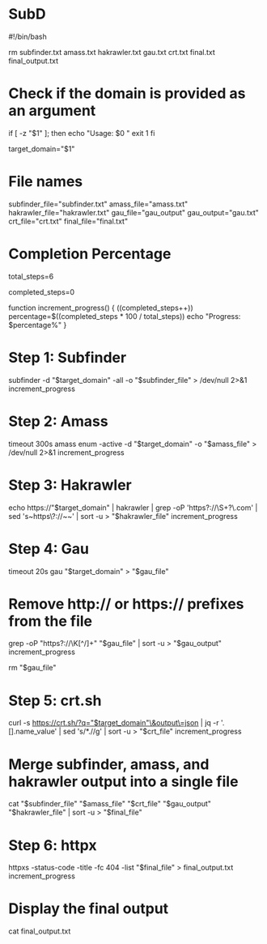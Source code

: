 # SubD


#!/bin/bash

rm subfinder.txt amass.txt hakrawler.txt gau.txt crt.txt final.txt final_output.txt

# Check if the domain is provided as an argument
if [ -z "$1" ]; then
    echo "Usage: $0 <domain>"
    exit 1
fi

target_domain="$1"

# File names
subfinder_file="subfinder.txt"
amass_file="amass.txt"
hakrawler_file="hakrawler.txt"
gau_file="gau_output"
gau_output="gau.txt"
crt_file="crt.txt"
final_file="final.txt"

# Completion Percentage
total_steps=6

completed_steps=0
 
function increment_progress() {
    ((completed_steps++))
    percentage=$((completed_steps * 100 / total_steps))
    echo "Progress: $percentage%"
}

# Step 1: Subfinder
subfinder -d "$target_domain" -all -o "$subfinder_file" > /dev/null 2>&1
increment_progress

# Step 2: Amass 
timeout 300s amass enum -active -d "$target_domain" -o "$amass_file" > /dev/null 2>&1
increment_progress

# Step 3: Hakrawler 
echo https://"$target_domain" | hakrawler |  grep -oP 'https?://\S+?\.com' | sed 's~https\?://~~' | sort -u > "$hakrawler_file" 
increment_progress

# Step 4: Gau
timeout 20s gau "$target_domain" > "$gau_file"

# Remove http:// or https:// prefixes from the file
grep -oP "https?://\K[^/]+" "$gau_file" | sort -u > "$gau_output" 
increment_progress

rm "$gau_file"

# Step 5: crt.sh 
curl -s https://crt.sh/?q="$target_domain"\&output\=json | jq -r '.[].name_value' | sed 's/\*\.//g' | sort -u > "$crt_file"
increment_progress

# Merge subfinder, amass, and hakrawler output into a single file
cat "$subfinder_file" "$amass_file" "$crt_file" "$gau_output" "$hakrawler_file" | sort -u > "$final_file"

# Step 6: httpx
httpxs -status-code -title -fc 404 -list "$final_file" > final_output.txt 
increment_progress

# Display the final output
cat final_output.txt
